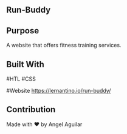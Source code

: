 ## Run-Buddy


## Purpose
A website that offers fitness training services.


## Built With
#HTL
#CSS


#Website
https://lernantino.io/run-buddy/


## Contribution
Made with ❤️ by Angel Aguilar
